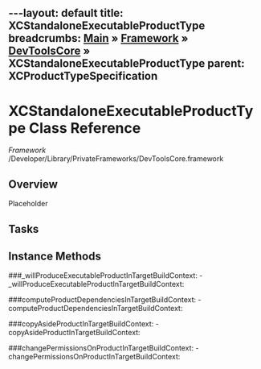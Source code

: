 ---layout: default
title: XCStandaloneExecutableProductType
breadcrumbs: <a href="/index.html">Main</a> &raquo; <a href="/Frameworks.html">Framework</a> &raquo; <a href="/Frameworks/DevToolsCore.html">DevToolsCore</a> &raquo; XCStandaloneExecutableProductType
parent: XCProductTypeSpecification 
---
# XCStandaloneExecutableProductType Class Reference

*Framework* /Developer/Library/PrivateFrameworks/DevToolsCore.framework

## Overview

Placeholder

## Tasks

## Instance Methods

<a name="-_willProduceExecutableProductInTargetBuildContext:"></a>
###_willProduceExecutableProductInTargetBuildContext:
    - _willProduceExecutableProductInTargetBuildContext:

<a name="-computeProductDependenciesInTargetBuildContext:"></a>
###computeProductDependenciesInTargetBuildContext:
    - computeProductDependenciesInTargetBuildContext:

<a name="-copyAsideProductInTargetBuildContext:"></a>
###copyAsideProductInTargetBuildContext:
    - copyAsideProductInTargetBuildContext:

<a name="-changePermissionsOnProductInTargetBuildContext:"></a>
###changePermissionsOnProductInTargetBuildContext:
    - changePermissionsOnProductInTargetBuildContext:

